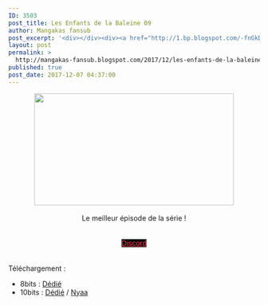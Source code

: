```yaml
---
ID: 3503
post_title: Les Enfants de la Baleine 09
author: Mangakas fansub
post_excerpt: '<div></div><div><a href="http://1.bp.blogspot.com/-fnGkD3l0E68/WiipWSSlEuI/AAAAAAAABEc/O6X2RyvNrhEhEiaiRBBdTkn7m9k0a6MhACK4BGAYYCw/s1600/Kujira%2Bno%2BKora%2Bwa%2BSajou%2Bni%2BUtau%2B%2B09.png" imageanchor="1"><img border="0" height="225" src="https://1.bp.blogspot.com/-fnGkD3l0E68/WiipWSSlEuI/AAAAAAAABEc/O6X2RyvNrhEhEiaiRBBdTkn7m9k0a6MhACK4BGAYYCw/s400/Kujira%2Bno%2BKora%2Bwa%2BSajou%2Bni%2BUtau%2B%2B09.png" width="400"></a></div><div><br></div><div>Le meilleur &eacute;pisode de la s&eacute;rie !</div><br><div><br></div><div><a href="https://discord.gg/xzxCd89" target="_blank">Discord</a></div><div><br></div><div><br></div><div>T&eacute;l&eacute;chargement :</div><div></div><ul><li>8bits :&nbsp;<a href="https://ddl.family-desuyo.moe/Anime/Kujira_no_kora/%5BMangakas-Family%5D%20Kujira%20no%20Kora%20wa%20Sajou%20ni%20Utau%20-%2009%20%5B1080p%20AAC%208bits%20vostfr%5D.mp4" target="_blank">D&eacute;di&eacute;</a>&nbsp;</li><li>10bits :&nbsp;<a href="https://ddl.family-desuyo.moe/Anime/Kujira_no_kora/%5BMangakas-Family%5D%20Kujira%20no%20Kora%20wa%20Sajou%20ni%20Utau%20-%2009%20%5B1080p%20AAC%2010bits%20vostfr%5D.mkv" target="_blank">D&eacute;di&eacute;</a>&nbsp;/&nbsp;<a href="https://nyaa.si/view/985170" target="_blank">Nyaa</a></li></ul>'
layout: post
permalink: >
  http://mangakas-fansub.blogspot.com/2017/12/les-enfants-de-la-baleine-09.html
published: true
post_date: 2017-12-07 04:37:00
---
```

<div class="" style="clear: both; text-align: center;"></div><div class="separator" style="clear: both; text-align: center;"><a href="http://1.bp.blogspot.com/-fnGkD3l0E68/WiipWSSlEuI/AAAAAAAABEc/O6X2RyvNrhEhEiaiRBBdTkn7m9k0a6MhACK4BGAYYCw/s1600/Kujira%2Bno%2BKora%2Bwa%2BSajou%2Bni%2BUtau%2B%2B09.png" imageanchor="1" style="margin-left: 1em; margin-right: 1em;"><img border="0" height="225" src="https://united-subs.dearclouds.com/wp-content/uploads/2018/04/9bfcef59729b8e461bc5e1ce906ac3bb.jpg" width="400" /></a></div><div class="separator" style="clear: both; text-align: center;"><br /></div><div class="" style="clear: both; text-align: center;">Le meilleur épisode de la série !</div><br /><div class="separator" style="clear: both; text-align: center;"><br /></div><div class="separator" style="clear: both; text-align: center;"><a href="https://discord.gg/xzxCd89" style="background-color: black; color: #ff4152; font-family: &quot;trebuchet ms&quot;, trebuchet, sans-serif; font-size: 14.85px;" >Discord</a></div><div class="separator" style="clear: both; text-align: center;"><br /></div><div class="separator" style="clear: both; text-align: center;"><br /></div><div class="separator" style="clear: both;">Téléchargement :</div><div class="separator" style="clear: both;"></div><ul><li>8bits :&nbsp;<a href="https://ddl.family-desuyo.moe/Anime/Kujira_no_kora/%5BMangakas-Family%5D%20Kujira%20no%20Kora%20wa%20Sajou%20ni%20Utau%20-%2009%20%5B1080p%20AAC%208bits%20vostfr%5D.mp4" >Dédié</a>&nbsp;</li><li>10bits :&nbsp;<a href="https://ddl.family-desuyo.moe/Anime/Kujira_no_kora/%5BMangakas-Family%5D%20Kujira%20no%20Kora%20wa%20Sajou%20ni%20Utau%20-%2009%20%5B1080p%20AAC%2010bits%20vostfr%5D.mkv" >Dédié</a>&nbsp;/&nbsp;<a href="https://nyaa.si/view/985170" >Nyaa</a></li></ul>